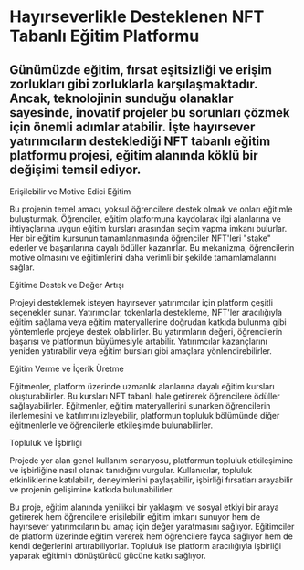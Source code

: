 # Hayırseverlikle Desteklenen NFT Tabanlı Eğitim Platformu

## Günümüzde eğitim, fırsat eşitsizliği ve erişim zorlukları gibi zorluklarla karşılaşmaktadır. Ancak, teknolojinin sunduğu olanaklar sayesinde, inovatif projeler bu sorunları çözmek için önemli adımlar atabilir. İşte hayırsever yatırımcıların desteklediği NFT tabanlı eğitim platformu projesi, eğitim alanında köklü bir değişimi temsil ediyor.

Erişilebilir ve Motive Edici Eğitim

Bu projenin temel amacı, yoksul öğrencilere destek olmak ve onları eğitimle buluşturmak. Öğrenciler, eğitim platformuna kaydolarak ilgi alanlarına ve ihtiyaçlarına uygun eğitim kursları arasından seçim yapma imkanı bulurlar. Her bir eğitim kursunun tamamlanmasında öğrenciler NFT'leri "stake" ederler ve başarılarına dayalı ödüller kazanırlar. Bu mekanizma, öğrencilerin motive olmasını ve eğitimlerini daha verimli bir şekilde tamamlamalarını sağlar.

Eğitime Destek ve Değer Artışı

Projeyi desteklemek isteyen hayırsever yatırımcılar için platform çeşitli seçenekler sunar. Yatırımcılar, tokenlarla destekleme, NFT'ler aracılığıyla eğitim sağlama veya eğitim materyallerine doğrudan katkıda bulunma gibi yöntemlerle projeye destek olabilirler. Bu yatırımların değeri, öğrencilerin başarısı ve platformun büyümesiyle artabilir. Yatırımcılar kazançlarını yeniden yatırabilir veya eğitim bursları gibi amaçlara yönlendirebilirler.

Eğitim Verme ve İçerik Üretme

Eğitmenler, platform üzerinde uzmanlık alanlarına dayalı eğitim kursları oluşturabilirler. Bu kursları NFT tabanlı hale getirerek öğrencilere ödüller sağlayabilirler. Eğitmenler, eğitim materyallerini sunarken öğrencilerin ilerlemesini ve katılımını izleyebilir, platformun topluluk bölümünde diğer eğitmenlerle ve öğrencilerle etkileşimde bulunabilirler.

Topluluk ve İşbirliği

Projede yer alan genel kullanım senaryosu, platformun topluluk etkileşimine ve işbirliğine nasıl olanak tanıdığını vurgular. Kullanıcılar, topluluk etkinliklerine katılabilir, deneyimlerini paylaşabilir, işbirliği fırsatları arayabilir ve projenin gelişimine katkıda bulunabilirler.

Bu proje, eğitim alanında yenilikçi bir yaklaşımı ve sosyal etkiyi bir araya getirerek hem öğrencilere erişilebilir eğitim imkanı sunuyor hem de hayırsever yatırımcıların bu amaç için değer yaratmasını sağlıyor. Eğitimciler de platform üzerinde eğitim vererek hem öğrencilere fayda sağlıyor hem de kendi değerlerini artırabiliyorlar. Topluluk ise platform aracılığıyla işbirliği yaparak eğitimin dönüştürücü gücüne katkı sağlıyor.

